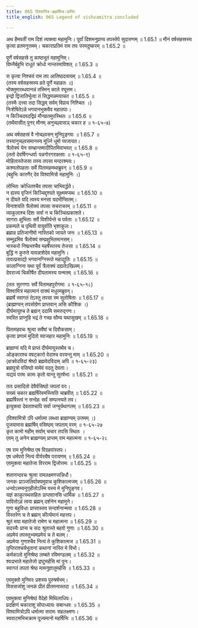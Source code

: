 ```yaml
---
title: 065 विश्वामित्र-ब्रह्मर्षित्व-प्राप्तिः
title_english: 065 Legend of vishvamitra concluded

---
```

<div class="audioEmbed"  caption="श्रीराम-हरिसीताराममूर्ति-घनपाठिभ्यां वचनम्" src="https://archive.org/download/Ramayana-recitation-Sriram-harisItArAmamUrti-Ghanapaati-v2/Kanda_1/Kanda_1_BK-065-Vishvamithrasya_Bramharshithva_Prapthihi.mp3"></div>
अथ हैमवतीं राम दिशं त्यक्त्वा महामुनिः।  
पूर्वां दिशमनुप्राप्य तपस्तेपे सुदारुणम् ॥ 1.65.1 ॥   
मौनं वर्षसहस्रस्य कृत्वा व्रतमनुत्तमम्।  
चकाराप्रतिमं राम तपः परमदुष्करम् ॥ 1.65.2 ॥   

पूर्णे वर्षसहस्रे तु काष्ठभूतं महामुनिम्।  
विघ्नैर्बहुभि राधूतं क्रोधो नान्तरमाविशत् ॥ 1.65.3 ॥   

स कृत्वा निश्चयं राम तप आतिष्ठदव्ययम् ॥ 1.65.4 ॥   
(तस्य वर्षसहस्रस्य व्रते पूर्णे महाव्रतः ॥)  
भोक्तुमारब्धवानन्नं तस्मिन् काले रघूत्तम।  
इन्द्रो द्विजातिर्भूत्वा तं सिद्धमन्नमयाचत ॥ 1.65.5 ॥   
(तस्मैः दत्त्वा तदा सिद्धम् सर्वम् विप्राय निश्चितः ।)  
निःशेषितेऽन्ने भगवानभुक्त्वैव महातपाः।  
न किञ्चिदवदद्विप्रं मौनव्रतमुपस्थितः ॥ 1.65.6 ॥   
(तथैवासीत् पुनर् मौनम् अनुच्छ्वासञ् चकार ह ॥ १-६५-७)  

अथ वर्षसहस्रं वै नोच्छ्वसन् मुनिपुङ्गवः ॥ 1.65.7 ॥   
तस्यानुच्छ्वसमानस्य मूर्ध्नि धूमो व्यजायत।  
त्रैलोक्यं येन सम्भ्रान्तमादीपितमिवाभवत् ॥ 1.65.8 ॥   
(ततो देवर्षिगन्धर्वाः पन्नगोरगराक्षसाः ॥ १-६५-९)  
मोहितास्तेजसा तस्य तपसा मन्दरश्मयः।  
कश्मलोपहताः सर्वे पितामहमथाब्रुवन् ॥ 1.65.9 ॥   
(बहुभिः कारणैर् देव विश्वामित्रो महामुनिः ।)  

लोभितः क्रोधितश्चैव तपसा चाभिवर्द्धते।  
न ह्यस्य वृजिनं किञ्चिद्दृश्यते सूक्ष्ममप्यथ ॥ 1.65.10 ॥   
न दीयते यदि त्वस्य मनसा यदभीप्सितम्।  
विनाशयति त्रैलोक्यं तपसा सचराचरम् ॥ 1.65.11 ॥   
व्याकुलाश्च दिशः सर्वा न च किञ्चित्प्रकाशते।  
सागराः क्षुभिताः सर्वे विशीर्यन्ते च पर्वताः ॥ 1.65.12 ॥   
प्रकम्पते च पृथिवी वायुर्वाति भृशाकुलः।  
ब्रह्मन्न प्रतिजानीमो नास्तिको जायते जनः ॥ 1.65.13 ॥   
सम्मूढमिव त्रैलोक्यं सम्प्रक्षुभितमानसम्।  
भास्करो निष्प्रभश्चैव महर्षेस्तस्य तेजसा ॥ 1.65.14 ॥   
बुद्धिं न कुरुते यावन्नाशेदेव महामुनिः।  
तावत्प्रसाद्यो भगवानग्निरूपो महाद्युतिः ॥ 1.65.15 ॥   
कालाग्निना यथा पूर्वं त्रैलाक्यं दह्यतेऽखिलम्।  
देवराज्यं चिकीर्षेत दीयतामस्य यन्मतम् ॥ 1.65.16 ॥   

(ततः सुरगणाः सर्वे पितामहपुरोगमाः ॥ १-६५-१८)  
विश्वामित्रं महात्मानं वाक्यं मधुरमब्रुवन्।  
ब्रह्मर्षे स्वागतं तेऽस्तु तपसा स्म सुतोषिताः ॥ 1.65.17 ॥   
(ब्राह्मण्यन् तपसोग्रेण प्राप्तवान् असि कौशिक ।)  
दीर्घमायुश्च ते ब्रह्मन् ददामि समरुद्गणः।  
स्वस्ति प्राप्नुहि भद्रं ते गच्छ सौम्य यथासुखम् ॥ 1.65.18 ॥   

पितामहवचः श्रुत्वा सर्वेषां च दिवौकसाम्।  
कृत्वा प्रणामं मुदितो व्याजहार महामुनिः ॥ 1.65.19 ॥   

ब्राह्मण्यं यदि मे प्राप्तं दीर्घमायुस्तथैव च।  
ओङ्कारश्च वषट्कारो वेदाश्च वरयन्तु माम् ॥ 1.65.20 ॥   
(क्षत्रवेदविदां श्रेष्ठो ब्रह्मवेदविदाम् अपि ॥ १-६५-२३)  
ब्रह्मपुत्रो वसिष्ठो मामेवं वदतु देवताः।  
यद्ययं परमः कामः कृतो यान्तु सुरर्षभाः ॥ 1.65.21 ॥   

ततः प्रसादितो देवैर्वसिष्ठो जपतां वरः।  
सख्यं चकार ब्रह्मर्षिरेवमस्त्विति चाब्रवीत् ॥ 1.65.22 ॥   
ब्रह्मर्षिस्त्वं न सन्देहः सर्वं सम्पत्स्यते तव।  
इत्युक्त्वा देवताश्चापि सर्वा जग्मुर्यथागतम् ॥ 1.65.23 ॥   

(विश्वामित्रो ऽपि धर्मात्मा लब्ध्वा ब्राह्मण्यम् उत्तमम् ।)  
पूजयामास ब्रह्मर्षिम् वसिष्ठम् जपताम् वरम् ॥ १-६५-२७  
कृत कामो महीम् सर्वाम् चचार तपसि स्थितः ।  
एवम् तु अनेन ब्राह्मण्यम् प्राप्तम् राम महात्मना ॥ १-६५-२८  

एष राम मुनिश्रेष्ठ एष विग्रहवांस्तपः।  
एष धर्मपरो नित्यं वीर्यस्यैष परायणम् ॥ 1.65.24 ॥   
एवमुक्त्वा महातेजा विरराम द्विजोत्तमः ॥ 1.65.25 ॥   

शतानन्दवचः श्रुत्वा रामलक्ष्मणसन्निधौ।  
जनकः प्राञ्जलिर्वाक्यमुवाच कुशिकात्मजम् ॥ 1.65.26 ॥   
धन्योऽस्म्यनुगृहीतोऽस्मि यस्य मे मुनिपुङ्गव।  
यज्ञं काकुत्स्थसहितः प्राप्तवानसि धार्मिक ॥ 1.65.27 ॥   
पावितोऽहं त्वया ब्रह्मन् दर्शनेन महामुने।  
गुणा बहुविधाः प्राप्तास्तव सन्दर्शनान्मया ॥ 1.65.28 ॥   
विस्तरेण च ते ब्रह्मन् कीर्त्यमानं महत्तपः।  
श्रुतं मया महातेजो रामेण च महात्मना ॥ 1.65.29 ॥   
सदस्यैः प्राप्य च सदः श्रुतास्ते बहवो गुणाः ॥ 1.65.30 ॥   
अप्रमेयं तपस्तुभ्यमप्रमेयं च ते बलम्।  
अप्रमेया गुणाश्चैव नित्यं ते कुशिकात्मज ॥ 1.65.31 ॥   
तृप्तिराश्चर्यभूतानां कथानां नास्ति मे विभो।  
कर्मकालो मुनिश्रेष्ठ लम्बते रविमण्डलम् ॥ 1.65.32 ॥   
श्वःप्रभाते महातेजो द्रष्टुमर्हसि मां पुनः।  
स्वागतं तपतां श्रेष्ठ मामनुज्ञातुमर्हसि ॥ 1.65.33 ॥   

एवमुक्तो मुनिवरः प्रशस्य पुरुषर्षभम्।  
विससर्जाशु जनकं प्रीतं प्रीतमनास्तदा ॥ 1.65.34 ॥   

एवमुक्त्वा मुनिश्रेष्ठं वैदेहो मिथिलाधिपः।  
प्रदक्षिणं चकाराशु सोपाध्यायः सबान्धवः ॥ 1.65.35 ॥   
विश्वामित्रोऽपि धर्मात्मा सरामः सहलक्ष्मणः।  
स्ववाटमभिचक्राम पूज्यमानो महर्षिभिः ॥ 1.65.36 ॥   